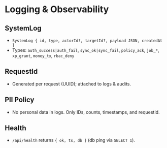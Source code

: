# Logging & Observability

## SystemLog
- `SystemLog { id, type, actorId?, targetId?, payload JSON, createdAt }`
- Types: `auth_success|auth_fail`, `sync_ok|sync_fail`, `policy_ack`, `job_*`, `xp_grant`, `money_tx`, `rbac_deny`

## RequestId
- Generated per request (UUID); attached to logs & audits.

## PII Policy
- No personal data in logs. Only IDs, counts, timestamps, and requestId.

## Health
- `/api/health` returns `{ ok, ts, db }` (db ping via `SELECT 1`).
